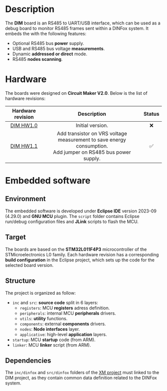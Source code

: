 # Description

The **DIM** board is an RS485 to UART/USB interface, which can be used as a debug board to monitor RS485 frames sent within a DINFox system. It embeds the with the following features:

* Optional RS485 bus **power** supply.
* USB and RS485 bus voltage **measurements**.
* Dynamic **addressed or direct** mode.
* RS485 **nodes scanning**.

# Hardware

The boards were designed on **Circuit Maker V2.0**. Below is the list of hardware revisions:

| Hardware revision | Description | Status |
|:---:|:---:|:---:|
| [DIM HW1.0](https://365.altium.com/files/3F3B832D-FFF6-457E-A74F-EDA6BAF90587) | Initial version. | :x: |
| [DIM HW1.1](https://365.altium.com/files/D0E36E2E-D212-4D50-BA3B-173AD1895161) | Add transistor on VRS voltage measurement to save energy consumption.<br>Add jumper on RS485 bus power supply. | :white_check_mark: |

# Embedded software

## Environment

The embedded software is developed under **Eclipse IDE** version 2023-09 (4.29.0) and **GNU MCU** plugin. The `script` folder contains Eclipse run/debug configuration files and **JLink** scripts to flash the MCU.

## Target

The boards are based on the **STM32L011F4P3** microcontroller of the STMicroelectronics L0 family. Each hardware revision has a corresponding **build configuration** in the Eclipse project, which sets up the code for the selected board version.

## Structure

The project is organized as follow:

* `inc` and `src`: **source code** split in 6 layers:
    * `registers`: MCU **registers** adress definition.
    * `peripherals`: internal MCU **peripherals** drivers.
    * `utils`: **utility** functions.
    * `components`: external **components** drivers.
    * `nodes`: **Node interfaces** layer.
    * `applicative`: high-level **application** layers.
* `startup`: MCU **startup** code (from ARM).
* `linker`: MCU **linker** script (from ARM).

## Dependencies

The `inc/dinfox` and `src/dinfox` folders of the [XM project](https://github.com/Ludovic-Lesur/xm) must linked to the DIM project, as they contain common data definition related to the DINFox system.
